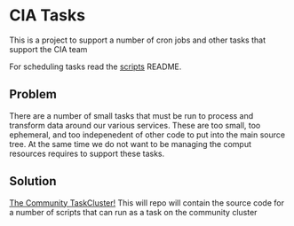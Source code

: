 # CIA Tasks

This is a project to support a number of cron jobs and other tasks that support the CIA team

For scheduling tasks read the [scripts](scripts/README.md) README.


## Problem 

There are a number of small tasks that must be run to process and transform data around our various services.  These are too small, too ephemeral, and too indepenedent of other code to put into the main source tree.  At the same time we do not want to be managing the comput resources requires to support these tasks.

## Solution

[The Community TaskCluster!](https://community-tc.services.mozilla.com/)  This will repo will contain the source code for a number of scripts that can run as a task on the community cluster 
